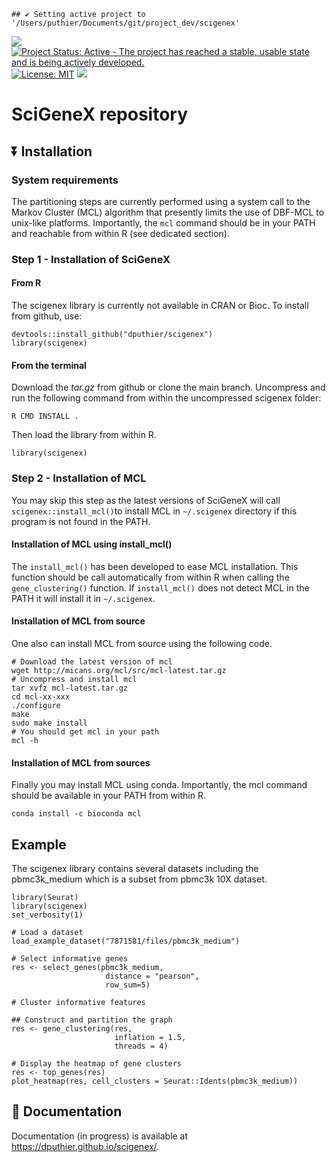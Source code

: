 <!-- README.md is generated from README.Rmd using devtools::build_readme(). Please edit that file -->

    ## ✔ Setting active project to '/Users/puthier/Documents/git/project_dev/scigenex'

[![](https://img.shields.io/badge/lifecycle-stable-green.svg)](https://lifecycle.r-lib.org/articles/stages.html#stable)
[![Project Status: Active - The project has reached a stable, usable
state and is being actively
developed.](https://www.repostatus.org/badges/latest/active.svg)](https://www.repostatus.org/#active)
[![License:
MIT](https://img.shields.io/badge/license-MIT-blue.svg)](https://cran.r-project.org/web/licenses/MIT)
[![](https://img.shields.io/github/last-commit/dputhier/scigenex.svg)](https://github.com/dputhier/scigenex/commits/main)

# SciGeneX repository

## :arrow_double_down: Installation

### System requirements

The partitioning steps are currently performed using a system call to
the Markov Cluster (MCL) algorithm that presently limits the use of
DBF-MCL to unix-like platforms. Importantly, the `mcl` command should be
in your PATH and reachable from within R (see dedicated section).

### Step 1 - Installation of SciGeneX

#### From R

The scigenex library is currently not available in CRAN or Bioc. To
install from github, use:

    devtools::install_github("dputhier/scigenex")
    library(scigenex)

#### From the terminal

Download the *tar.gz* from github or clone the main branch. Uncompress
and run the following command from within the uncompressed scigenex
folder:

    R CMD INSTALL .

Then load the library from within R.

    library(scigenex)

### Step 2 - Installation of MCL

You may skip this step as the latest versions of SciGeneX will call
`scigenex::install_mcl()`to install MCL in `~/.scigenex` directory if
this program is not found in the PATH.

#### Installation of MCL using install_mcl()

The `install_mcl()` has been developed to ease MCL installation. This
function should be call automatically from within R when calling the
`gene_clustering()` function. If `install_mcl()` does not detect MCL in
the PATH it will install it in `~/.scigenex`.

#### Installation of MCL from source

One also can install MCL from source using the following code.

    # Download the latest version of mcl 
    wget http://micans.org/mcl/src/mcl-latest.tar.gz
    # Uncompress and install mcl
    tar xvfz mcl-latest.tar.gz
    cd mcl-xx-xxx
    ./configure
    make
    sudo make install
    # You should get mcl in your path
    mcl -h

#### Installation of MCL from sources

Finally you may install MCL using conda. Importantly, the mcl command
should be available in your PATH from within R.

    conda install -c bioconda mcl

## Example

The scigenex library contains several datasets including the
pbmc3k_medium which is a subset from pbmc3k 10X dataset.

    library(Seurat)
    library(scigenex)
    set_verbosity(1)

    # Load a dataset
    load_example_dataset("7871581/files/pbmc3k_medium")

    # Select informative genes
    res <- select_genes(pbmc3k_medium,
                         distance = "pearson",
                         row_sum=5)
                         
    # Cluster informative features
     
    ## Construct and partition the graph
    res <- gene_clustering(res, 
                           inflation = 1.5, 
                           threads = 4)
                            
    # Display the heatmap of gene clusters
    res <- top_genes(res)
    plot_heatmap(res, cell_clusters = Seurat::Idents(pbmc3k_medium))

## :book: Documentation

Documentation (in progress) is available at
<https://dputhier.github.io/scigenex/>.
